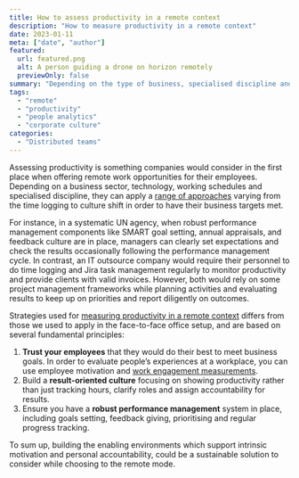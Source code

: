 ```yaml
---
title: How to assess productivity in a remote context
description: "How to measure productivity in a remote context"
date: 2023-01-11
meta: ["date", "author"]
featured:
  url: featured.png
  alt: A person guiding a drone on horizon remotely
  previewOnly: false
summary: "Depending on the type of business, specialised discipline and business KPIs one can apply different approaches to ..."
tags:
  - "remote"
  - "productivity"
  - "people analytics"
  - "corporate culture"
categories:
  - "Distributed teams"
---
```


Assessing productivity is something companies would consider in the first place when offering remote work opportunities for their employees. Depending on a business sector, technology, working schedules and specialised discipline, they can apply a [range of approaches](https://remote.co/employers-share-how-measure-productivity-among-remote-workers/) varying from the time logging to culture shift in order to have their business targets met. 

For instance, in a systematic UN agency, when robust performance management components like SMART goal setting, annual appraisals, and feedback culture are in place, managers can clearly set expectations and check the results occasionally following the performance management cycle. In contrast, an IT outsource company would require their personnel to do time logging and Jira task management regularly to monitor productivity and provide clients with valid invoices. However, both would rely on some project management frameworks while planning activities and evaluating results to keep up on priorities and report diligently on outcomes.

Strategies used for [measuring productivity in a remote context](https://www.forbes.com/sites/forbeshumanresourcescouncil/2020/08/20/measuring-productivity-in-remote-workforces/?sh=5980a40c78d2) differs from those we used to apply in the face-to-face office setup, and are based on several fundamental principles:
1. **Trust your employees** that they would do their best to meet business goals. In order to evaluate people’s experiences at a workplace, you can use employee motivation and [work engagement measurements](https://gracefulhr.com/post/measuring-engagement/).
2. Build a **result-oriented culture** focusing on showing productivity rather than just tracking hours, clarify roles and assign accountability for results.
3. Ensure you have a **robust performance management** system in place, including goals setting, feedback giving, prioritising and regular progress tracking.

To sum up, building the enabling environments which support intrinsic motivation and personal accountability, could be a sustainable solution to consider while choosing  to the remote mode.
